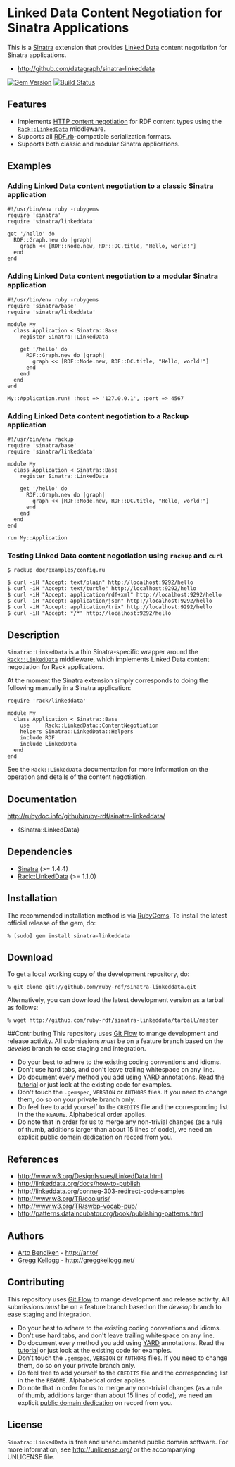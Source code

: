 # Linked Data Content Negotiation for Sinatra Applications

This is a [Sinatra][] extension that provides [Linked Data][] content
negotiation for Sinatra applications.

* <http://github.com/datagraph/sinatra-linkeddata>

[![Gem Version](https://badge.fury.io/rb/sinatra-linkeddata.png)](http://badge.fury.io/rb/sinatra-linkeddata)
[![Build Status](https://travis-ci.org/ruby-rdf/sinatra-linkeddata.png?branch=master)](http://travis-ci.org/ruby-rdf/sinatra-linkeddata)

## Features

* Implements [HTTP content negotiation][conneg] for RDF content types using
  the [`Rack::LinkedData`][Rack::LinkedData] middleware.
* Supports all [RDF.rb][]-compatible serialization formats.
* Supports both classic and modular Sinatra applications.

## Examples

### Adding Linked Data content negotiation to a classic Sinatra application

    #!/usr/bin/env ruby -rubygems
    require 'sinatra'
    require 'sinatra/linkeddata'
    
    get '/hello' do
      RDF::Graph.new do |graph|
        graph << [RDF::Node.new, RDF::DC.title, "Hello, world!"]
      end
    end

### Adding Linked Data content negotiation to a modular Sinatra application

    #!/usr/bin/env ruby -rubygems
    require 'sinatra/base'
    require 'sinatra/linkeddata'
    
    module My
      class Application < Sinatra::Base
        register Sinatra::LinkedData
    
        get '/hello' do
          RDF::Graph.new do |graph|
            graph << [RDF::Node.new, RDF::DC.title, "Hello, world!"]
          end
        end
      end
    end
    
    My::Application.run! :host => '127.0.0.1', :port => 4567

### Adding Linked Data content negotiation to a Rackup application

    #!/usr/bin/env rackup
    require 'sinatra/base'
    require 'sinatra/linkeddata'
    
    module My
      class Application < Sinatra::Base
        register Sinatra::LinkedData
    
        get '/hello' do
          RDF::Graph.new do |graph|
            graph << [RDF::Node.new, RDF::DC.title, "Hello, world!"]
          end
        end
      end
    end
    
    run My::Application

### Testing Linked Data content negotiation using `rackup` and `curl`

    $ rackup doc/examples/config.ru
    
    $ curl -iH "Accept: text/plain" http://localhost:9292/hello
    $ curl -iH "Accept: text/turtle" http://localhost:9292/hello
    $ curl -iH "Accept: application/rdf+xml" http://localhost:9292/hello
    $ curl -iH "Accept: application/json" http://localhost:9292/hello
    $ curl -iH "Accept: application/trix" http://localhost:9292/hello
    $ curl -iH "Accept: */*" http://localhost:9292/hello

## Description

`Sinatra::LinkedData` is a thin Sinatra-specific wrapper around the
[`Rack::LinkedData`][Rack::LinkedData] middleware, which implements Linked
Data content negotiation for Rack applications.

At the moment the Sinatra extension simply corresponds
to doing the following manually in a Sinatra application:

    require 'rack/linkeddata'
    
    module My
      class Application < Sinatra::Base
        use     Rack::LinkedData::ContentNegotiation
        helpers Sinatra::LinkedData::Helpers
        include RDF
        include LinkedData
      end
    end

See the `Rack::LinkedData` documentation for more information on the
operation and details of the content negotiation.

## Documentation

<http://rubydoc.info/github/ruby-rdf/sinatra-linkeddata/>

* {Sinatra::LinkedData}

## Dependencies

* [Sinatra](http://rubygems.org/gems/sinatra) (>= 1.4.4)
* [Rack::LinkedData](http://rubygems.org/gems/rack-linkeddata) (>= 1.1.0)

## Installation

The recommended installation method is via [RubyGems](http://rubygems.org/).
To install the latest official release of the gem, do:

    % [sudo] gem install sinatra-linkeddata

## Download

To get a local working copy of the development repository, do:

    % git clone git://github.com/ruby-rdf/sinatra-linkeddata.git

Alternatively, you can download the latest development version as a tarball
as follows:

    % wget http://github.com/ruby-rdf/sinatra-linkeddata/tarball/master

##Contributing
This repository uses [Git Flow](https://github.com/nvie/gitflow) to mange development and release activity. All submissions _must_ be on a feature branch based on the _develop_ branch to ease staging and integration.

* Do your best to adhere to the existing coding conventions and idioms.
* Don't use hard tabs, and don't leave trailing whitespace on any line.
* Do document every method you add using [YARD][] annotations. Read the
  [tutorial][YARD-GS] or just look at the existing code for examples.
* Don't touch the `.gemspec`, `VERSION` or `AUTHORS` files. If you need to
  change them, do so on your private branch only.
* Do feel free to add yourself to the `CREDITS` file and the corresponding
  list in the the `README`. Alphabetical order applies.
* Do note that in order for us to merge any non-trivial changes (as a rule
  of thumb, additions larger than about 15 lines of code), we need an
  explicit [public domain dedication][PDD] on record from you.

## References

* <http://www.w3.org/DesignIssues/LinkedData.html>
* <http://linkeddata.org/docs/how-to-publish>
* <http://linkeddata.org/conneg-303-redirect-code-samples>
* <http://www.w3.org/TR/cooluris/>
* <http://www.w3.org/TR/swbp-vocab-pub/>
* <http://patterns.dataincubator.org/book/publishing-patterns.html>

## Authors

* [Arto Bendiken](http://github.com/bendiken) - <http://ar.to/>
* [Gregg Kellogg](http://github.com/gkellogg) - <http://greggkellogg.net/>

## Contributing
This repository uses [Git Flow](https://github.com/nvie/gitflow) to mange development and release activity. All submissions _must_ be on a feature branch based on the _develop_ branch to ease staging and integration.

* Do your best to adhere to the existing coding conventions and idioms.
* Don't use hard tabs, and don't leave trailing whitespace on any line.
* Do document every method you add using [YARD][] annotations. Read the
  [tutorial][YARD-GS] or just look at the existing code for examples.
* Don't touch the `.gemspec`, `VERSION` or `AUTHORS` files. If you need to
  change them, do so on your private branch only.
* Do feel free to add yourself to the `CREDITS` file and the corresponding
  list in the the `README`. Alphabetical order applies.
* Do note that in order for us to merge any non-trivial changes (as a rule
  of thumb, additions larger than about 15 lines of code), we need an
  explicit [public domain dedication][PDD] on record from you.

## License

`Sinatra::LinkedData` is free and unencumbered public domain software. For more
information, see <http://unlicense.org/> or the accompanying UNLICENSE file.

[Sinatra]:          http://www.sinatrarb.com/
[Rack]:             http://rack.github.com/
[RDF.rb]:           http://ruby-rdf.github.com/rdf/
[Rack::LinkedData]: http://datagraph.rubyforge.org/rack-linkeddata/
[Linked Data]:      http://linkeddata.org/
[conneg]:           http://en.wikipedia.org/wiki/Content_negotiation
[YARD]:            http://yardoc.org/
[YARD-GS]:         http://rubydoc.info/docs/yard/file/docs/GettingStarted.md
[PDD]:             http://unlicense.org/#unlicensing-contributions
